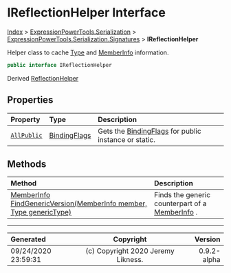 ﻿# IReflectionHelper Interface

[Index](../index.md) > [ExpressionPowerTools.Serialization](ExpressionPowerTools.Serialization.a.md) > [ExpressionPowerTools.Serialization.Signatures](ExpressionPowerTools.Serialization.Signatures.n.md) > **IReflectionHelper**

Helper class to cache [Type](https://docs.microsoft.com/dotnet/api/system.type) and [MemberInfo](https://docs.microsoft.com/dotnet/api/system.reflection.memberinfo) information.

```csharp
public interface IReflectionHelper
```

Derived  [ReflectionHelper](ExpressionPowerTools.Serialization.Serializers.ReflectionHelper.cs.md) 

## Properties

| Property | Type | Description |
| :-- | :-- | :-- |
| [`AllPublic`](ExpressionPowerTools.Serialization.Signatures.IReflectionHelper.AllPublic.prop.md) | [BindingFlags](https://docs.microsoft.com/dotnet/api/system.reflection.bindingflags) | Gets the [BindingFlags](https://docs.microsoft.com/dotnet/api/system.reflection.bindingflags) for public instance or static. |

## Methods

| Method | Description |
| :-- | :-- |
| [MemberInfo FindGenericVersion(MemberInfo member, Type genericType)](ExpressionPowerTools.Serialization.Signatures.IReflectionHelper.FindGenericVersion.m.md) | Finds the generic counterpart of a [MemberInfo](https://docs.microsoft.com/dotnet/api/system.reflection.memberinfo) . |

---

| Generated | Copyright | Version |
| :-- | :-: | --: |
| 09/24/2020 23:59:31 | (c) Copyright 2020 Jeremy Likness. | 0.9.2-alpha |
